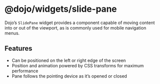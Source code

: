 <span class="citation" data-cites="dojo/widgets/slide-pane"><span class="citation" data-cites="dojo/widgets/slide-pane">@dojo/widgets/slide-pane</span></span>
==============================================================================================================================================================

Dojo’s `SlidePane` widget provides a component capable of moving content into or out of the viewport, as is commonly used for mobile navigation menus.

Features
--------

-   Can be positioned on the left or right edge of the screen
-   Position and animation powered by CSS transforms for maximum performance
-   Pane follows the pointing device as it’s opened or closed
